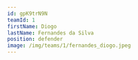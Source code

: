 ```yaml
---
id: gpK9trN9N
teamId: 1
firstName: Diogo
lastName: Fernandes da Silva
position: defender
image: /img/teams/1/fernandes_diogo.jpeg
---
```

